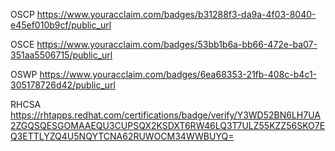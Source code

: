 OSCP
https://www.youracclaim.com/badges/b31288f3-da9a-4f03-8040-e45ef010b9cf/public_url

OSCE
https://www.youracclaim.com/badges/53bb1b6a-bb66-472e-ba07-351aa5506715/public_url

OSWP
https://www.youracclaim.com/badges/6ea68353-21fb-408c-b4c1-305178726d42/public_url

RHCSA
https://rhtapps.redhat.com/certifications/badge/verify/Y3WD52BN6LH7UA2ZGQSQESGOMAAEQU3CUPSQX2KSDXT6RW46LQ3T7ULZ55KZZ56SKO7EQ3ETTLYZQ4U5NQYTCNA62RUWOCM34WWBUYQ=
